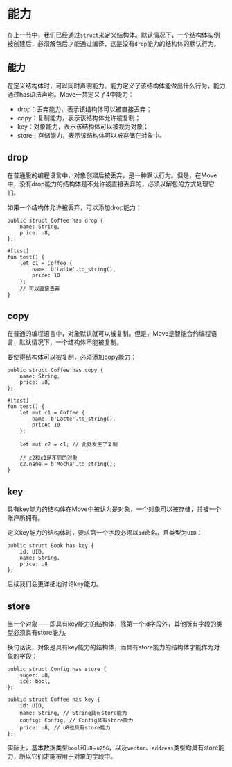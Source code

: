 # 能力

在上一节中，我们已经通过`struct`来定义结构体。默认情况下，一个结构体实例被创建后，必须解包后才能通过编译，这是没有`drop`能力的结构体的默认行为。

## 能力

在定义结构体时，可以同时声明能力。能力定义了该结构体能做出什么行为，能力通过has语法声明。Move一共定义了4中能力：

- drop：丢弃能力，表示该结构体可以被直接丢弃；
- copy：复制能力，表示该结构体允许被复制；
- key：对象能力，表示该结构体可以被视为对象；
- store：存储能力，表示该结构体可以被存储在对象中。

## drop

在普通股的编程语言中，对象创建后被丢弃，是一种默认行为。但是，在Move中，没有drop能力的结构体是不允许被直接丢弃的，必须以解包的方式处理它们。

如果一个结构体允许被丢弃，可以添加drop能力：

```
public struct Coffee has drop {
    name: String,
    price: u8,
};

#[test]
fun test() {
    let c1 = Coffee {
        name: b'Latte'.to_string(),
        price: 10
    };
    // 可以直接丢弃
}
```

## copy

在普通的编程语言中，对象默认就可以被复制。但是，Move是智能合约编程语言，默认情况下，一个结构体不能被复制。

要使得结构体可以被复制，必须添加copy能力：

```
public struct Coffee has copy {
    name: String,
    price: u8,
};

#[test]
fun test() {
    let mut c1 = Coffee {
        name: b'Latte'.to_string(),
        price: 10
    };

    let mut c2 = c1; // 此处发生了复制

    // c2和c1是不同的对象
    c2.name = b'Mocha'.to_string();
}
```

## key

具有key能力的结构体在Move中被认为是对象，一个对象可以被存储，并被一个账户所拥有。

定义key能力的结构体时，要求第一个字段必须以`id`命名，且类型为`UID`：

```
public struct Book has key {
    id: UID,
    name: String,
    price: u8
};
```

后续我们会更详细地讨论key能力。

## store

当一个对象——即具有key能力的结构体，除第一个id字段外，其他所有字段的类型必须具有store能力。

换句话说，对象是具有key能力的结构体，而具有store能力的结构体才能作为对象的字段：

```
public struct Config has store {
    suger: u8,
    ice: bool,
};

public struct Coffee has key {
    id: UID,
    name: String, // String具有store能力
    config: Config, // Config具有store能力
    price: u8, // u8也具有store能力
};
```

实际上，基本数据类型`bool`和`u8`~`u256`，以及`vector`、`address`类型均具有store能力，所以它们才能被用于对象的字段中。

